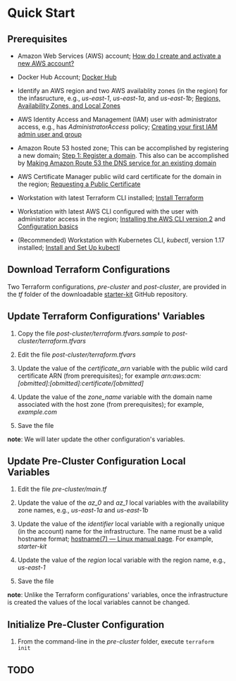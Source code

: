 # Quick Start

## Prerequisites

- Amazon Web Services (AWS) account; [How do I create and activate a new AWS account?](https://aws.amazon.com/premiumsupport/knowledge-center/create-and-activate-aws-account/)

- Docker Hub Account; [Docker Hub](https://hub.docker.com/)

- Identify an AWS region and two AWS availablity zones (in the region) for the infasructure, e.g., *us-east-1*, *us-east-1a*, and *us-east-1b*; [Regions, Availability Zones, and Local Zones](https://docs.aws.amazon.com/AmazonRDS/latest/UserGuide/Concepts.RegionsAndAvailabilityZones.html)

- AWS Identity Access and Management (IAM) user with administrator access, e.g., has *AdministratorAccess* policy; [Creating your first IAM admin user and group](https://docs.aws.amazon.com/IAM/latest/UserGuide/getting-started_create-admin-group.html)

- Amazon Route 53 hosted zone; This can be accomplished by registering a new domain; [Step 1: Register a domain](https://docs.aws.amazon.com/Route53/latest/DeveloperGuide/getting-started.html#getting-started-find-domain-name). This also can be accomplished by [Making Amazon Route 53 the DNS service for an existing domain](https://docs.aws.amazon.com/Route53/latest/DeveloperGuide/MigratingDNS.html)

- AWS Certificate Manager public wild card certificate for the domain in the region; [Requesting a Public Certificate](https://docs.aws.amazon.com/acm/latest/userguide/gs-acm-request-public.html)

- Workstation with latest Terraform CLI installed; [Install Terraform](https://learn.hashicorp.com/tutorials/terraform/install-cli)

- Workstation with latest AWS CLI configured with the user with administrator access in the region; [Installing the AWS CLI version 2](https://docs.aws.amazon.com/cli/latest/userguide/install-cliv2.html) and [Configuration basics](https://docs.aws.amazon.com/cli/latest/userguide/cli-configure-quickstart.html)

- (Recommended) Workstation with Kubernetes CLI, *kubectl*, version 1.17 installed; [Install and Set Up kubectl](https://kubernetes.io/docs/tasks/tools/install-kubectl/)

## Download Terraform Configurations

Two Terraform configurations, *pre-cluster* and *post-cluster*, are provided in the *tf* folder of the downloadable [starter-kit](https://github.com/larkintuckerllc/starter-kit) GitHub repository.

## Update Terraform Configurations' Variables

1. Copy the file *post-cluster/terraform.tfvars.sample* to *post-cluster/terraform.tfvars*

2. Edit the file *post-cluster/terraform.tfvars*

3. Update the value of the *certificate_arn* variable with the public wild card certificate ARN (from prerequisites); for example *arn:aws:acm:[obmitted]:[obmitted]:certificate/[obmitted]*

4. Update the value of the *zone_name* variable with the domain name associated with the host zone (from prerequisites); for example, *example.com*

5. Save the file

**note**: We will later update the other configuration's variables.

## Update Pre-Cluster Configuration Local Variables

1. Edit the file *pre-cluster/main.tf*

2. Update the value of the *az_0*  and *az_1* local variables with the availability zone names, e.g., *us-east-1a* and *us-east-1b*

3. Update the value of the *identifier* local variable with a regionally unique (in the account) name for the infrastructure. The name must be a valid hostname format; [hostname(7) — Linux manual page](https://man7.org/linux/man-pages/man7/hostname.7.html). For example, *starter-kit*

4. Update the value of the *region* local variable with the region name, e.g., *us-east-1*

5. Save the file

**note**: Unlike the Terraform configurations' variables, once the infrastructure is created the values of the local variables cannot be changed.

## Initialize Pre-Cluster Configuration

1. From the command-line in the *pre-cluster* folder, execute `terraform init`

## TODO

